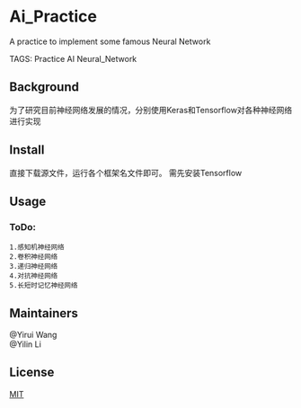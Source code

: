 # Ai_Practice

A practice to implement some famous Neural Network

TAGS: Practice  AI  Neural_Network

## Background
  
  为了研究目前神经网络发展的情况，分别使用Keras和Tensorflow对各种神经网络进行实现

## Install

  直接下载源文件，运行各个框架名文件即可。
  需先安装Tensorflow

## Usage
  ### ToDo:   
    1.感知机神经网络  
    2.卷积神经网络  
    3.递归神经网络  
    4.对抗神经网络  
    5.长短时记忆神经网络   
    
## Maintainers

  @Yirui Wang  
  @Yilin Li

## License

  [MIT](https://github.com/number1300/Ai_Practice/blob/master/LICENSE)
